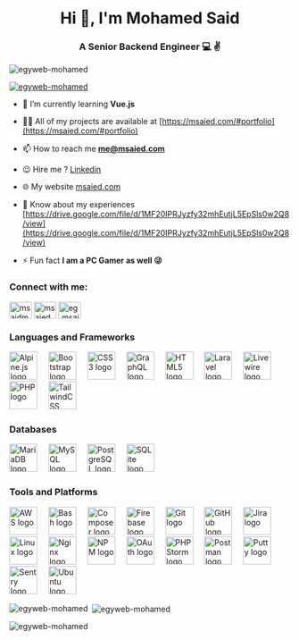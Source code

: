 <h1 align="center">Hi 👋, I'm Mohamed Said</h1>
<h3 align="center">A Senior Backend Engineer 💻 ✌️</h3>

<p align="left"> <img src="https://komarev.com/ghpvc/?username=egyweb-mohamed&label=Profile%20views&color=0e75b6&style=flat" alt="egyweb-mohamed" /> </p>

<p align="left"> <a href="https://github.com/ryo-ma/github-profile-trophy"><img src="https://github-profile-trophy.vercel.app/?username=egyweb-mohamed" alt="egyweb-mohamed" /></a> </p>

- 🌱 I’m currently learning **Vue.js**

- 👨‍💻 All of my projects are available at [https://msaied.com/#portfolio](https://msaied.com/#portfolio)

- 📫 How to reach me **me@msaied.com**

- 😉 Hire me ? [Linkedin](https://www.linkedin.com/in/msaiedm)

- 🌐 My website [msaied.com](https://msaied.com)

- 📄 Know about my experiences [https://drive.google.com/file/d/1MF20IPRJyzfy32mhEutjL5EpSls0w2Q8/view](https://drive.google.com/file/d/1MF20IPRJyzfy32mhEutjL5EpSls0w2Q8/view)

- ⚡ Fun fact **I am a PC Gamer as well 😜**

<h3 align="left">Connect with me:</h3>
<p align="left">
<a href="https://dev.to/msaidm" target="blank"><img align="center" src="https://raw.githubusercontent.com/rahuldkjain/github-profile-readme-generator/master/src/images/icons/Social/devto.svg" alt="msaidm" height="30" width="40" /></a>
<a href="https://linkedin.com/in/msaiedm" target="blank"><img align="center" src="https://raw.githubusercontent.com/rahuldkjain/github-profile-readme-generator/master/src/images/icons/Social/linked-in-alt.svg" alt="msaiedm" height="30" width="40" /></a>
<a href="https://fb.com/eg.msaid" target="blank"><img align="center" src="https://raw.githubusercontent.com/rahuldkjain/github-profile-readme-generator/master/src/images/icons/Social/facebook.svg" alt="eg.msaid" height="30" width="40" /></a>
</p>
<div align=left>
  <h3>Languages and Frameworks</h3>
  <img alt="Alpine.js logo" height=50 src=https://cdn.jsdelivr.net/gh/devicons/devicon@latest/icons/alpinejs/alpinejs-original-wordmark.svg>
  <img width=12>
  <img alt="Bootstrap logo" height=50 src=https://cdn.jsdelivr.net/gh/devicons/devicon@latest/icons/bootstrap/bootstrap-original.svg>
  <img width=12>
  <img alt="CSS3 logo" height=50 src=https://cdn.jsdelivr.net/gh/devicons/devicon@latest/icons/css3/css3-original-wordmark.svg>
  <img width=12>
  <img alt="GraphQL logo" height=50 src=https://cdn.jsdelivr.net/gh/devicons/devicon@latest/icons/graphql/graphql-plain-wordmark.svg>
  <img width=12>
  <img alt="HTML5 logo" height=50 src=https://cdn.jsdelivr.net/gh/devicons/devicon@latest/icons/html5/html5-original-wordmark.svg>
  <img width=12>
  <img alt="Laravel logo" height=50 src=https://cdn.jsdelivr.net/gh/devicons/devicon@latest/icons/laravel/laravel-line-wordmark.svg>
  <img width=12>
  <img alt="Livewire logo" height=50 src=https://cdn.jsdelivr.net/gh/devicons/devicon@latest/icons/livewire/livewire-original-wordmark.svg>
  <img width=12>
  <img alt="PHP logo" height=50 src=https://cdn.jsdelivr.net/gh/devicons/devicon@latest/icons/php/php-original.svg>
  <img width=12>
  <img alt="TailwindCSS logo" height=50 src=https://cdn.jsdelivr.net/gh/devicons/devicon@latest/icons/tailwindcss/tailwindcss-plain-wordmark.svg>
  <img width=12>
  <h3>Databases</h3>
  <img alt="MariaDB logo" height=50 src=https://cdn.jsdelivr.net/gh/devicons/devicon@latest/icons/mariadb/mariadb-original-wordmark.svg>
  <img width=12>
  <img alt="MySQL logo" height=50 src=https://cdn.jsdelivr.net/gh/devicons/devicon@latest/icons/mysql/mysql-original-wordmark.svg>
  <img width=12>
  <img alt="PostgreSQL logo" height=50 src=https://cdn.jsdelivr.net/gh/devicons/devicon@latest/icons/postgresql/postgresql-original-wordmark.svg>
  <img width=12>
  <img alt="SQLite logo" height=50 src=https://cdn.jsdelivr.net/gh/devicons/devicon@latest/icons/sqlite/sqlite-original-wordmark.svg>
  <img width=12>
  <h3>Tools and Platforms</h3>
  <img alt="AWS logo" height=50 src=https://cdn.jsdelivr.net/gh/devicons/devicon@latest/icons/amazonwebservices/amazonwebservices-original-wordmark.svg>
  <img width=12>
  <img alt="Bash logo" height=50 src=https://cdn.jsdelivr.net/gh/devicons/devicon@latest/icons/bash/bash-original.svg>
  <img width=12>
  <img alt="Composer logo" height=50 src=https://cdn.jsdelivr.net/gh/devicons/devicon@latest/icons/composer/composer-original.svg>
  <img width=12>
  <img alt="Firebase logo" height=50 src=https://cdn.jsdelivr.net/gh/devicons/devicon@latest/icons/firebase/firebase-original-wordmark.svg>
  <img width=12>
  <img alt="Git logo" height=50 src=https://cdn.jsdelivr.net/gh/devicons/devicon@latest/icons/git/git-original-wordmark.svg>
  <img width=12>
  <img alt="GitHub logo" height=50 src=https://cdn.jsdelivr.net/gh/devicons/devicon@latest/icons/github/github-original-wordmark.svg>
  <img width=12>
  <img alt="Jira logo" height=50 src=https://cdn.jsdelivr.net/gh/devicons/devicon@latest/icons/jira/jira-original-wordmark.svg>
  <img width=12>
  <img alt="Linux logo" height=50 src=https://cdn.jsdelivr.net/gh/devicons/devicon@latest/icons/linux/linux-original.svg>
  <img width=12>
  <img alt="Nginx logo" height=50 src=https://cdn.jsdelivr.net/gh/devicons/devicon@latest/icons/nginx/nginx-original.svg>
  <img width=12>
  <img alt="NPM logo" height=50 src=https://cdn.jsdelivr.net/gh/devicons/devicon@latest/icons/npm/npm-original-wordmark.svg>
  <img width=12>
  <img alt="OAuth logo" height=50 src=https://cdn.jsdelivr.net/gh/devicons/devicon@latest/icons/oauth/oauth-original.svg>
  <img width=12>
  <img alt="PHPStorm logo" height=50 src=https://cdn.jsdelivr.net/gh/devicons/devicon@latest/icons/phpstorm/phpstorm-original.svg>
  <img width=12>
  <img alt="Postman logo" height=50 src=https://cdn.jsdelivr.net/gh/devicons/devicon@latest/icons/postman/postman-original-wordmark.svg>
  <img width=12>
  <img alt="Putty logo" height=50 src=https://cdn.jsdelivr.net/gh/devicons/devicon@latest/icons/putty/putty-original.svg>
  <img width=12>
  <img alt="Sentry logo" height=50 src=https://cdn.jsdelivr.net/gh/devicons/devicon@latest/icons/sentry/sentry-original-wordmark.svg>
  <img width=12>
  <img alt="Ubuntu logo" height=50 src=https://cdn.jsdelivr.net/gh/devicons/devicon@latest/icons/ubuntu/ubuntu-original-wordmark.svg>
  <img width=12>
</div>

<p><img align="left" src="https://github-readme-stats.vercel.app/api/top-langs?username=egyweb-mohamed&show_icons=true&locale=en&layout=compact" alt="egyweb-mohamed" /></p>

<p>&nbsp;<img align="center" src="https://github-readme-stats.vercel.app/api?username=egyweb-mohamed&show_icons=true&locale=en" alt="egyweb-mohamed" /></p>

<p><img align="center" src="https://github-readme-streak-stats.herokuapp.com/?user=egyweb-mohamed&" alt="egyweb-mohamed" /></p>
